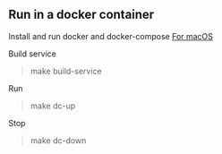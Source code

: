 Run in a docker container
--
Install and run docker and docker-compose [For macOS](https://docs.docker.com/desktop/mac/install/)

Build service

> make build-service

Run
> make dc-up

Stop
>make dc-down
